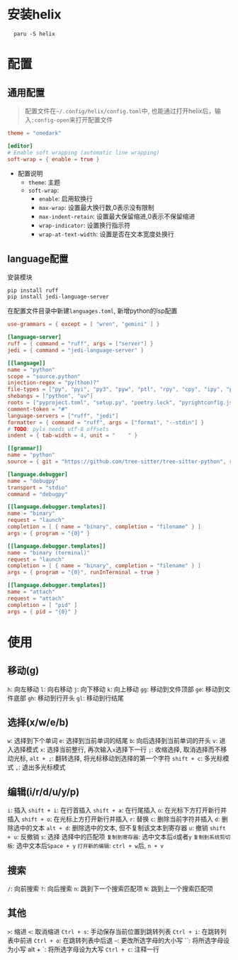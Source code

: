 # 安装helix
```shell
  paru -S helix
```

# 配置
## 通用配置
> 配置文件在`~/.config/helix/config.toml`中,
> 也能通过打开helix后，输入`:config-open`来打开配置文件
```toml
theme = "onedark"

[editor]
# Enable soft wrapping (automatic line wrapping)
soft-wrap = { enable = true }
```
- 配置说明
  - `theme`: 主题
  - `soft-wrap`: 
    - `enable`: 启用软换行
    - `max-wrap`: 设置最大换行数,0表示没有限制
    - `max-indent-retain`: 设置最大保留缩进,0表示不保留缩进
    - `wrap-indicator`: 设置换行指示符
    - `wrap-at-text-width`: 设置是否在文本宽度处换行

## language配置
安装模块
```shell
pip install ruff
pip install jedi-language-server
```
在配置文件目录中新建`languages.toml`, 新增python的lsp配置
```toml
use-grammars = { except = [ "wren", "gemini" ] }

[language-server]
ruff = { command = "ruff", args = ["server"] }
jedi = { command = "jedi-language-server" }

[[language]]
name = "python"
scope = "source.python"
injection-regex = "py(thon)?"
file-types = ["py", "pyi", "py3", "pyw", "ptl", "rpy", "cpy", "ipy", "pyt", { glob = ".python_history" }, { glob = ".pythonstartup" }, { glob = ".pythonrc" }, { glob = "SConstruct" }, { glob = "SConscript" }]
shebangs = ["python", "uv"]
roots = ["pyproject.toml", "setup.py", "poetry.lock", "pyrightconfig.json"]
comment-token = "#"
language-servers = ["ruff", "jedi"]
formatter = { command = "ruff", args = ["format", "--stdin"] }
# TODO: pyls needs utf-8 offsets
indent = { tab-width = 4, unit = "    " }

[[grammar]]
name = "python"
source = { git = "https://github.com/tree-sitter/tree-sitter-python", rev = "4bfdd9033a2225cc95032ce77066b7aeca9e2efc" }

[language.debugger]
name = "debugpy"
transport = "stdio"
command = "debugpy"

[[language.debugger.templates]]
name = "binary"
request = "launch"
completion = [ { name = "binary", completion = "filename" } ]
args = { program = "{0}" }

[[language.debugger.templates]]
name = "binary (terminal)"
request = "launch"
completion = [ { name = "binary", completion = "filename" } ]
args = { program = "{0}", runInTerminal = true }

[[language.debugger.templates]]
name = "attach"
request = "attach"
completion = [ "pid" ]
args = { pid = "{0}" }
```

# 使用
## 移动(g)
`h`: 向左移动
`l`: 向右移动
`j`: 向下移动
`k`: 向上移动
`gg`: 移动到文件顶部
`ge`: 移动到文件底部
`gh`: 移动到行开头
`gl`: 移动到行结尾
## 选择(x/w/e/b)
`w`: 选择到下个单词
`e`: 选择到当前单词的结尾
`b`: 向后选择到当前单词的开头
`v`: 进入选择模式
`x`: 选择当前整行, 再次输入`x`选择下一行
`;`: 收缩选择, 取消选择而不移动光标, 
`alt + ;`: 翻转选择, 将光标移动到选择的第一个字符
`shift + c`: 多光标模式
`,`: 退出多光标模式
## 编辑(i/r/d/u/y/p)
`i`: 插入
`shift + i`: 在行首插入
`shift + a`: 在行尾插入
`o`: 在光标下方打开新行并插入
`shift + o`: 在光标上方打开新行并插入
`r`: 替换
`c`: 删除当前字符并插入
`d`: 删除选中的文本
`alt + d`: 删除选中的文本, 但不复制该文本到寄存器
`u`: 撤销
`shift + u`: 反撤销
`s`: 选择 选择中的匹配项
`复制到寄存器`: 选中文本后`d`或者`y`
`复制到系统剪切板`: 选中文本后`Space + y`
`打开新的编辑`: `ctrl + w`后, `n + v`
## 搜索
`/`: 向前搜索
`?`: 向后搜索
`n`: 跳到下一个搜索匹配项
`N`: 跳到上一个搜索匹配项

## 其他
`>`: 缩进
`<`: 取消缩进
`Ctrl + s`: 手动保存当前位置到跳转列表
`Ctrl + i`: 在跳转列表中前进
`Ctrl + o`: 在跳转列表中后退
`~`: 更改所选字母的大小写
\`\`: 将所选字母设为小写
alt + \`: 将所选字母设为大写
`Ctrl + c`: 注释一行

